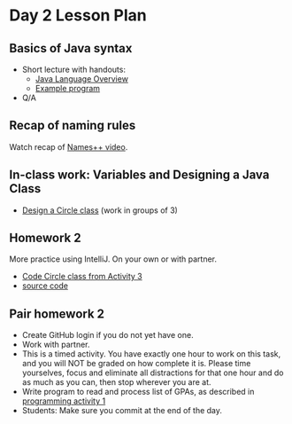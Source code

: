 # Day 2 Lesson Plan

## Basics of Java syntax

- Short lecture with handouts:
    - [Java Language Overview](../cheatsheets/javaBasics.md)
    - [Example program](../activities/activity1-1basicJavaSyntax.md)
- Q/A

## Recap of naming rules

Watch recap of [Names++ video](../videos/02-names.md).

## In-class work: Variables and Designing a Java Class

- [Design a Circle class](../activities/activity1-3circleClass.md) (work in groups of 3)

## Homework 2

More practice using IntelliJ. On your own or with partner.

- [Code Circle class from Activity 3](../activities/activity1-4codeCircleClass.md)
- [source code](https://github.com/sdp-resources/basicGraphing/releases/tag/WritingCircleAssignment)

## Pair homework 2

- Create GitHub login if you do not yet have one.
- Work with partner.
- This is a timed activity. You have exactly one hour to work on this task, and you will NOT be graded on how complete it is. Please time yourselves, focus and eliminate all distractions for that one hour and do as much as you can, then stop wherever you are at.
- Write program to read and process list of GPAs, as described in [programming activity 1](../activities/activity1-5gpaCalculator.md)
- Students: Make sure you commit at the end of the day.
